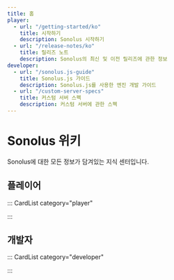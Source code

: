 ```yaml
---
title: 홈
player:
  - url: "/getting-started/ko"
    title: 시작하기
    description: Sonolus 시작하기
  - url: "/release-notes/ko"
    title: 릴리즈 노트
    description: Sonolus의 최신 및 이전 릴리즈에 관한 정보
developer:
  - url: "/sonolus.js-guide"
    title: Sonolus.js 가이드
    description: Sonolus.js를 사용한 엔진 개발 가이드
  - url: "/custom-server-specs"
    title: 커스텀 서버 스펙
    description: 커스텀 서버에 관한 스펙
---
```


# Sonolus 위키

Sonolus에 대한 모든 정보가 담겨있는 지식 센터입니다.

## 플레이어

::: CardList category="player"

:::

## 개발자

::: CardList category="developer"

:::
